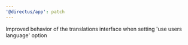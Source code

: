 ```yaml
---
'@directus/app': patch
---
```


Improved behavior of the translations interface when setting 'use users language' option
